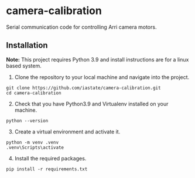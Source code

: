 # camera-calibration
Serial communication code for controlling Arri camera motors.

## Installation
**Note:** This project requires Python 3.9 and install instructions are for a linux based system.

1. Clone the repository to your local machine and navigate into the project.
```
git clone https://github.com/iastate/camera-calibration.git
cd camera-calibration
```

2. Check that you have Python3.9 and Virtualenv installed on your machine.
```
python --version
```

3. Create a virtual environment and activate it.
```
python -m venv .venv
.venv\Scripts\activate
```

4. Install the required packages.
```
pip install -r requirements.txt
```
